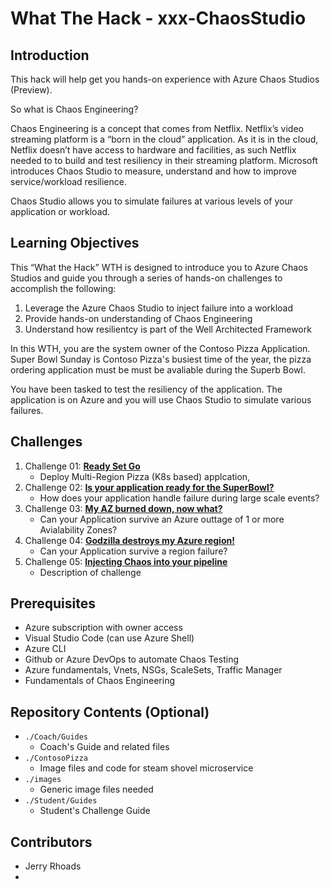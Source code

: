 # What The Hack - xxx-ChaosStudio

## Introduction
This hack will help get you hands-on experience with Azure Chaos Studios (Preview). 

So what is Chaos Engineering? 

Chaos Engineering is a concept that comes from Netflix. Netflix’s video streaming platform is a “born in the cloud” application. As it is in the cloud, Netflix doesn’t have access to hardware and facilities, as such Netflix needed to to build and test resiliency in their streaming platform. Microsoft introduces Chaos Studio to measure, understand and how to improve service/workload resilience. 

Chaos Studio allows you to simulate failures at various levels of your application or workload. 

## Learning Objectives
This “What the Hack” WTH is designed to introduce you to Azure Chaos Studios and guide you through a series of hands-on challenges to accomplish the following:
  
1. Leverage the Azure Chaos Studio to inject failure into a workload
2. Provide hands-on understanding of Chaos Engineering
3. Understand how resilientcy is part of the Well Architected Framework

In this WTH, you are the system owner of the Contoso Pizza Application. Super Bowl Sunday is Contoso Pizza's busiest time of the year, the pizza ordering application must be must be avaliable during the Superb Bowl. 

You have been tasked to test the resiliency of the application. The application is on Azure and you will use Chaos Studio to simulate various failures. 

## Challenges
1. Challenge 01: **[Ready Set Go](Student/Challenge-01.md)**
	 - Deploy Multi-Region Pizza (K8s based) applcation,
1. Challenge 02: **[Is your application ready for the SuperBowl?](Student/Challenge-02.md)**
	 - How does your application handle failure during large scale events?
1. Challenge 03: **[My AZ burned down, now what?](Student/Challenge-03.md)**
	 - Can your Application survive an Azure outtage of 1 or more Avialability Zones?
1. Challenge 04: **[Godzilla destroys my Azure region!](Student/Challenge-04.md)**
	 - Can your Application survive a region failure? 
1. Challenge 05: **[Injecting Chaos into your pipeline](Student/Challenge-05.md)**
	 - Description of challenge

## Prerequisites
- Azure subscription with owner access
- Visual Studio Code (can use Azure Shell)
- Azure CLI
- Github or Azure DevOps to automate Chaos Testing
- Azure fundamentals, Vnets, NSGs, ScaleSets, Traffic Manager 
- Fundamentals of Chaos Engineering

## Repository Contents (Optional)
- `./Coach/Guides`
  - Coach's Guide and related files
- `./ContosoPizza`
  - Image files and code for steam shovel microservice
- `./images`
  - Generic image files needed
- `./Student/Guides`
  - Student's Challenge Guide

## Contributors
- Jerry Rhoads
- 
